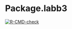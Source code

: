 
<!-- README.md is generated from README.Rmd. Please edit that file -->

# Package.labb3

<!-- badges: start -->

[![R-CMD-check](https://github.com/Johhed15/Advanced_R/actions/workflows/R-CMD-check.yaml/badge.svg)](https://github.com/Johhed15/Advanced_R/actions/workflows/R-CMD-check.yaml)
<!-- badges: end -->

